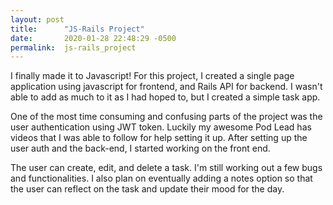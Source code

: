 ```yaml
---
layout: post
title:      "JS-Rails Project"
date:       2020-01-28 22:48:29 -0500
permalink:  js-rails_project
---
```



I finally made it to Javascript! For this project, I created a single page application using javascript for frontend, and Rails API for backend. I wasn't able to add as much to it as I had hoped to, but I created a simple task app. 

One of the most time consuming and confusing parts of the project was the user authentication using JWT token. Luckily my awesome Pod Lead has videos that I was able to follow for help setting it up. After setting up the user auth and the back-end, I started working on the front end.

The user can create, edit, and delete a task. I'm still working out a few bugs and functionalities. I also plan on eventually adding a notes option so that the user can reflect on the task and update their mood for the day.
